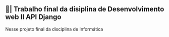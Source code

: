 ## 📑| Trabalho final da disiplina de Desenvolvimento web II API Django

  Nesse projeto final da disciplina de  Informática 
